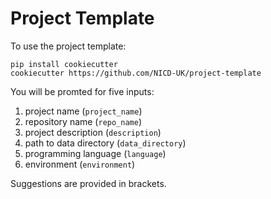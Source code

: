 # Project Template

To use the project template:

```
pip install cookiecutter
cookiecutter https://github.com/NICD-UK/project-template
```

You will be promted for five inputs:

1. project name (`project_name`)
2. repository name (`repo_name`)
3. project description (`description`)
4. path to data directory (`data_directory`)
5. programming language (`language`)
6. environment (`environment`)

Suggestions are provided in brackets.
